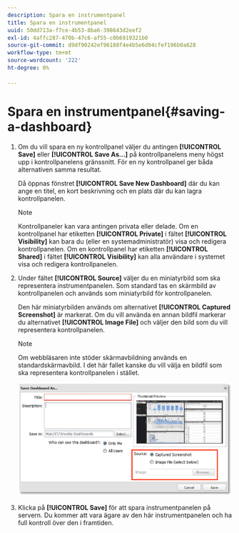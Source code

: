 ```yaml
---
description: Spara en instrumentpanel
title: Spara en instrumentpanel
uuid: 50dd713a-f7ce-4b53-8ba6-398643d2eef2
exl-id: 4affc287-470b-47c6-af55-c0b6919321b0
source-git-commit: d9df90242ef96188f4e4b5e6d04cfef196b0a628
workflow-type: tm+mt
source-wordcount: '222'
ht-degree: 0%

---
```


# Spara en instrumentpanel{#saving-a-dashboard}

1. Om du vill spara en ny kontrollpanel väljer du antingen **[!UICONTROL Save]** eller **[!UICONTROL Save As…]** på kontrollpanelens meny högst upp i kontrollpanelens gränssnitt. För en ny kontrollpanel ger båda alternativen samma resultat.

   Då öppnas fönstret **[!UICONTROL Save New Dashboard]** där du kan ange en titel, en kort beskrivning och en plats där du kan lagra kontrollpanelen.

   >[!NOTE]
   >
   >Kontrollpaneler kan vara antingen privata eller delade. Om en kontrollpanel har etiketten **[!UICONTROL Private]** i fältet **[!UICONTROL Visibility]** kan bara du (eller en systemadministratör) visa och redigera kontrollpanelen. Om en kontrollpanel har etiketten **[!UICONTROL Shared]** i fältet **[!UICONTROL Visibility]** kan alla användare i systemet visa och redigera kontrollpanelen.

1. Under fältet **[!UICONTROL Source]** väljer du en miniatyrbild som ska representera instrumentpanelen. Som standard tas en skärmbild av kontrollpanelen och används som miniatyrbild för kontrollpanelen.

   Den här miniatyrbilden används om alternativet **[!UICONTROL Captured Screenshot]** är markerat. Om du vill använda en annan bildfil markerar du alternativet **[!UICONTROL Image File]** och väljer den bild som du vill representera kontrollpanelen.

   >[!NOTE]
   >
   >Om webbläsaren inte stöder skärmavbildning används en standardskärmavbild. I det här fallet kanske du vill välja en bildfil som ska representera kontrollpanelen i stället.

   ![](assets/save.png)

1. Klicka på **[!UICONTROL Save]** för att spara instrumentpanelen på servern. Du kommer att vara ägare av den här instrumentpanelen och ha full kontroll över den i framtiden.
